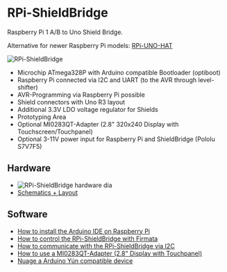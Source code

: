 # RPi-ShieldBridge
Raspberry Pi 1 A/B to Uno Shield Bridge.

Alternative for newer Raspberry Pi models: [RPi-UNO-HAT](https://github.com/watterott/RPi-UNO-HAT)

![RPi-ShieldBridge](https://github.com/watterott/RPi-ShieldBridge/raw/master/hardware/RPi-ShieldBridge_v11.jpg)

* Microchip ATmega328P with Arduino compatible Bootloader (optiboot)
* Raspberry Pi connected via I2C and UART (to the AVR through level-shifter)
* AVR-Programming via Raspberry Pi possible
* Shield connectors with Uno R3 layout
* Additional 3.3V LDO voltage regulator for Shields
* Prototyping Area
* Optional MI0283QT-Adapter (2.8" 320x240 Display with Touchscreen/Touchpanel)
* Optional 3-11V power input for Raspberry Pi and ShieldBridge (Pololu S7V7F5)


## Hardware
* ![RPi-ShieldBridge hardware dia](https://github.com/watterott/RPi-ShieldBridge/raw/master/hardware/hw_dia.png)
* [Schematics + Layout](https://github.com/watterott/RPi-ShieldBridge/tree/master/hardware)


## Software
* [How to install the Arduino IDE on Raspberry Pi](https://github.com/watterott/RPi-ShieldBridge/blob/master/docs/Arduino.md)
* [How to control the RPi-ShieldBridge with Firmata](https://github.com/watterott/RPi-ShieldBridge/blob/master/docs/Firmata.md)
* [How to communicate with the RPi-ShieldBridge via I2C](https://github.com/watterott/RPi-ShieldBridge/blob/master/docs/I2CTest.md)
* [How to use a MI0283QT-Adapter (2.8" Display with Touchpanel)](https://github.com/watterott/RPi-ShieldBridge/blob/master/docs/MI0283QT-Adapter.md)
* [Nuage a Arduino Yún compatible device](http://www.arduino-hausautomation.de/nuage/)
